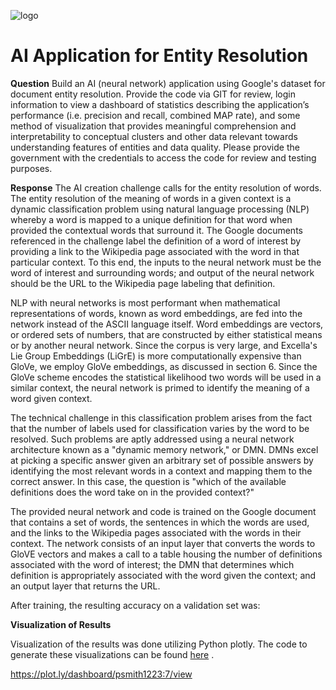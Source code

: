 ![logo](https://www.excella.com/wp-content/themes/excella/images/footer-logo.svg=50x)

# AI Application for Entity Resolution

**Question**
Build an AI (neural network) application using Google's dataset for document entity resolution. Provide the code via GIT for review, login information to view a dashboard of statistics describing the application’s performance (i.e. precision and recall, combined MAP rate), and some method of visualization that provides meaningful comprehension and interpretability to conceptual clusters and other data relevant towards understanding features of entities and data quality. Please provide the government with the credentials to access the code for review and testing purposes.

**Response**
The AI creation challenge calls for the entity resolution of words.  The entity resolution of the meaning of words in a given context is a dynamic classification problem using natural language processing (NLP) whereby a word is mapped to a unique definition for that word when provided the contextual words that surround it.  The Google documents referenced in the challenge label the definition of a word of interest by providing a link to the Wikipedia page associated with the word in that particular context.  To this end, the inputs to the neural network must be the word of interest and surrounding words; and output of the neural network should be the URL to the Wikipedia page labeling that definition.   
 
NLP with neural networks is most performant when mathematical representations of words, known as word embeddings, are fed into the network instead of the ASCII language itself.  Word embeddings are vectors, or ordered sets of numbers, that are constructed by either statistical means or by another neural network.  Since the corpus is very large, and Excella's Lie Group Embeddings (LiGrE) is more computationally expensive than GloVe, we employ GloVe embeddings, as discussed in section 6. Since the GloVe scheme encodes the statistical likelihood two words will be used in a similar context, the neural network is primed to identify the meaning of a word given context. 
 
The technical challenge in this classification problem arises from the fact that the number of labels used for classification varies by the word to be resolved.  Such problems are aptly addressed using a neural network architecture known as a "dynamic memory network," or DMN.  DMNs excel at picking a specific answer given an arbitrary set of possible answers by identifying the most relevant words in a context and mapping them to the correct answer.  In this case, the question is "which of the available definitions does the word take on in the provided context?" 
 
The provided neural network and code is trained on the Google document that contains a set of words, the sentences in which the words are used, and the links to the Wikipedia pages associated with the words in their context.  The network consists of an input layer that converts the words to GloVE vectors and makes a call to a table housing the number of definitions associated with the word of interest; the DMN that determines which definition is appropriately associated with the word given the context; and an output layer that returns the URL.  

After training, the resulting accuracy on a validation set was:

**Visualization of Results**

Visualization of the results was done utilizing Python plotly. The code to generate these visualizations can be found [here](https://github.com/excellalabs/ai-entityres/blob/master/dashboard/challenge_dashboard_.ipynb)
. 

https://plot.ly/dashboard/psmith1223:7/view
